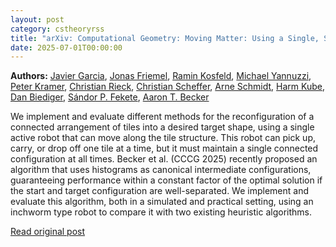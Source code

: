 ```yaml
---
layout: post
category: cstheoryrss
title: "arXiv: Computational Geometry: Moving Matter: Using a Single, Simple Robot to Reconfigure a Connected"
date: 2025-07-01T00:00:00
---
```


**Authors:** [Javier Garcia](https://dblp.uni-trier.de/search?q=Javier+Garcia), [Jonas Friemel](https://dblp.uni-trier.de/search?q=Jonas+Friemel), [Ramin Kosfeld](https://dblp.uni-trier.de/search?q=Ramin+Kosfeld), [Michael Yannuzzi](https://dblp.uni-trier.de/search?q=Michael+Yannuzzi), [Peter Kramer](https://dblp.uni-trier.de/search?q=Peter+Kramer), [Christian Rieck](https://dblp.uni-trier.de/search?q=Christian+Rieck), [Christian Scheffer](https://dblp.uni-trier.de/search?q=Christian+Scheffer), [Arne Schmidt](https://dblp.uni-trier.de/search?q=Arne+Schmidt), [Harm Kube](https://dblp.uni-trier.de/search?q=Harm+Kube), [Dan Biediger](https://dblp.uni-trier.de/search?q=Dan+Biediger), [Sándor P. Fekete](https://dblp.uni-trier.de/search?q=S%C3%A1ndor+P.+Fekete), [Aaron T. Becker](https://dblp.uni-trier.de/search?q=Aaron+T.+Becker)

We implement and evaluate different methods for the reconfiguration of a
connected arrangement of tiles into a desired target shape, using a single
active robot that can move along the tile structure. This robot can pick up,
carry, or drop off one tile at a time, but it must maintain a single connected
configuration at all times.
Becker et al. (CCCG 2025) recently proposed an algorithm that uses histograms
as canonical intermediate configurations, guaranteeing performance within a
constant factor of the optimal solution if the start and target configuration
are well-separated. We implement and evaluate this algorithm, both in a
simulated and practical setting, using an inchworm type robot to compare it
with two existing heuristic algorithms.

[Read original post](http://arxiv.org/abs/2506.23333v1)
